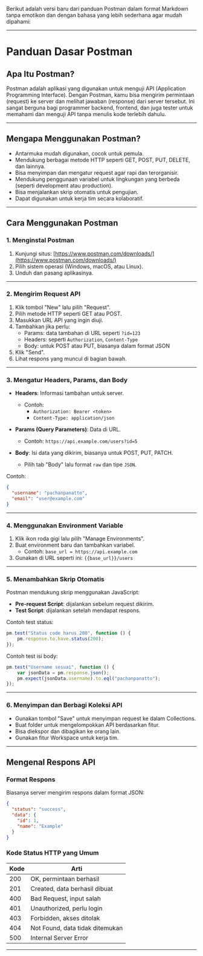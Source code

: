 Berikut adalah versi baru dari panduan Postman dalam format Markdown tanpa emotikon dan dengan bahasa yang lebih sederhana agar mudah dipahami:

---

# Panduan Dasar Postman

## Apa Itu Postman?

Postman adalah aplikasi yang digunakan untuk menguji API (Application Programming Interface). Dengan Postman, kamu bisa mengirim permintaan (request) ke server dan melihat jawaban (response) dari server tersebut. Ini sangat berguna bagi programmer backend, frontend, dan juga tester untuk memahami dan menguji API tanpa menulis kode terlebih dahulu.

---

## Mengapa Menggunakan Postman?

- Antarmuka mudah digunakan, cocok untuk pemula.
- Mendukung berbagai metode HTTP seperti GET, POST, PUT, DELETE, dan lainnya.
- Bisa menyimpan dan mengatur request agar rapi dan terorganisir.
- Mendukung penggunaan variabel untuk lingkungan yang berbeda (seperti development atau production).
- Bisa menjalankan skrip otomatis untuk pengujian.
- Dapat digunakan untuk kerja tim secara kolaboratif.

---

## Cara Menggunakan Postman

### 1. Menginstal Postman

1. Kunjungi situs: [https://www.postman.com/downloads/](https://www.postman.com/downloads/)
2. Pilih sistem operasi (Windows, macOS, atau Linux).
3. Unduh dan pasang aplikasinya.

---

### 2. Mengirim Request API

1. Klik tombol "New" lalu pilih "Request".
2. Pilih metode HTTP seperti GET atau POST.
3. Masukkan URL API yang ingin diuji.
4. Tambahkan jika perlu:
   - Params: data tambahan di URL seperti `?id=123`
   - Headers: seperti `Authorization`, `Content-Type`
   - Body: untuk POST atau PUT, biasanya dalam format JSON
5. Klik "Send".
6. Lihat respons yang muncul di bagian bawah.

---

### 3. Mengatur Headers, Params, dan Body

- **Headers**: Informasi tambahan untuk server.
  - Contoh: 
    - `Authorization: Bearer <token>`
    - `Content-Type: application/json`

- **Params (Query Parameters)**: Data di URL.
  - Contoh: `https://api.example.com/users?id=5`

- **Body**: Isi data yang dikirim, biasanya untuk POST, PUT, PATCH.
  - Pilih tab "Body" lalu format `raw` dan tipe `JSON`.

Contoh:
```json
{
  "username": "pachanpanatto",
  "email": "user@example.com"
}
```

---

### 4. Menggunakan Environment Variable

1. Klik ikon roda gigi lalu pilih "Manage Environments".
2. Buat environment baru dan tambahkan variabel.
   - Contoh: `base_url = https://api.example.com`
3. Gunakan di URL seperti ini: `{{base_url}}/users`

---

### 5. Menambahkan Skrip Otomatis

Postman mendukung skrip menggunakan JavaScript:

- **Pre-request Script**: dijalankan sebelum request dikirim.
- **Test Script**: dijalankan setelah mendapat respons.

Contoh test status:
```javascript
pm.test("Status code harus 200", function () {
    pm.response.to.have.status(200);
});
```

Contoh test isi body:
```javascript
pm.test("Username sesuai", function () {
    var jsonData = pm.response.json();
    pm.expect(jsonData.username).to.eql("pachanpanatto");
});
```

---

### 6. Menyimpan dan Berbagi Koleksi API

- Gunakan tombol "Save" untuk menyimpan request ke dalam Collections.
- Buat folder untuk mengelompokkan API berdasarkan fitur.
- Bisa diekspor dan dibagikan ke orang lain.
- Gunakan fitur Workspace untuk kerja tim.

---

## Mengenal Respons API

### Format Respons

Biasanya server mengirim respons dalam format JSON:
```json
{
  "status": "success",
  "data": {
    "id": 1,
    "name": "Example"
  }
}
```

### Kode Status HTTP yang Umum

| Kode | Arti                        |
|------|-----------------------------|
| 200  | OK, permintaan berhasil     |
| 201  | Created, data berhasil dibuat |
| 400  | Bad Request, input salah    |
| 401  | Unauthorized, perlu login   |
| 403  | Forbidden, akses ditolak    |
| 404  | Not Found, data tidak ditemukan |
| 500  | Internal Server Error       |

---
